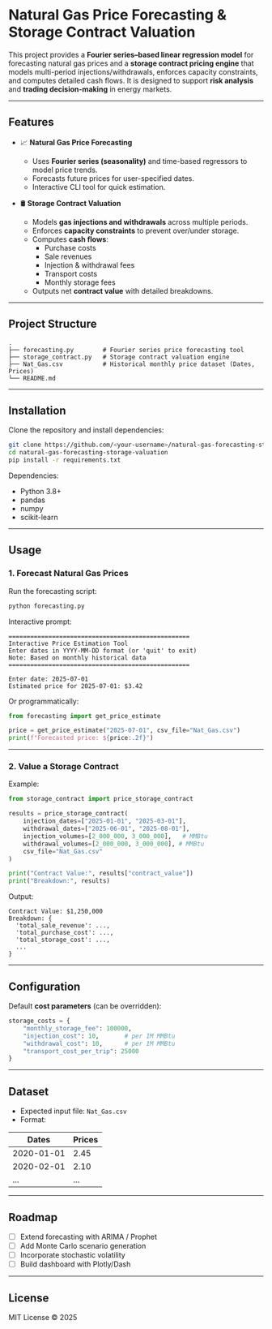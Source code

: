 # Natural Gas Price Forecasting & Storage Contract Valuation

This project provides a **Fourier series–based linear regression model** for forecasting natural gas prices and a **storage contract pricing engine** that models multi-period injections/withdrawals, enforces capacity constraints, and computes detailed cash flows. It is designed to support **risk analysis** and **trading decision-making** in energy markets.

---

## Features

- 📈 **Natural Gas Price Forecasting**
  - Uses **Fourier series (seasonality)** and time-based regressors to model price trends.
  - Forecasts future prices for user-specified dates.
  - Interactive CLI tool for quick estimation.

- 🛢️ **Storage Contract Valuation**
  - Models **gas injections and withdrawals** across multiple periods.
  - Enforces **capacity constraints** to prevent over/under storage.
  - Computes **cash flows**:
    - Purchase costs
    - Sale revenues
    - Injection & withdrawal fees
    - Transport costs
    - Monthly storage fees
  - Outputs net **contract value** with detailed breakdowns.

---

## Project Structure

```
.
├── forecasting.py        # Fourier series price forecasting tool
├── storage_contract.py   # Storage contract valuation engine
├── Nat_Gas.csv           # Historical monthly price dataset (Dates, Prices)
└── README.md
```

---

## Installation

Clone the repository and install dependencies:

```bash
git clone https://github.com/<your-username>/natural-gas-forecasting-storage-valuation.git
cd natural-gas-forecasting-storage-valuation
pip install -r requirements.txt
```

Dependencies:
- Python 3.8+
- pandas
- numpy
- scikit-learn

---

## Usage

### 1. Forecast Natural Gas Prices

Run the forecasting script:

```bash
python forecasting.py
```

Interactive prompt:

```
==================================================
Interactive Price Estimation Tool
Enter dates in YYYY-MM-DD format (or 'quit' to exit)
Note: Based on monthly historical data
==================================================

Enter date: 2025-07-01
Estimated price for 2025-07-01: $3.42
```

Or programmatically:

```python
from forecasting import get_price_estimate

price = get_price_estimate("2025-07-01", csv_file="Nat_Gas.csv")
print(f"Forecasted price: ${price:.2f}")
```

---

### 2. Value a Storage Contract

Example:

```python
from storage_contract import price_storage_contract

results = price_storage_contract(
    injection_dates=["2025-01-01", "2025-03-01"],
    withdrawal_dates=["2025-06-01", "2025-08-01"],
    injection_volumes=[2_000_000, 3_000_000],   # MMBtu
    withdrawal_volumes=[2_000_000, 3_000_000], # MMBtu
    csv_file="Nat_Gas.csv"
)

print("Contract Value:", results["contract_value"])
print("Breakdown:", results)
```

Output:

```
Contract Value: $1,250,000
Breakdown: {
  'total_sale_revenue': ...,
  'total_purchase_cost': ...,
  'total_storage_cost': ...,
  ...
}
```

---

## Configuration

Default **cost parameters** (can be overridden):

```python
storage_costs = {
    "monthly_storage_fee": 100000,
    "injection_cost": 10,       # per 1M MMBtu
    "withdrawal_cost": 10,      # per 1M MMBtu
    "transport_cost_per_trip": 25000
}
```

---

## Dataset

- Expected input file: `Nat_Gas.csv`
- Format:

| Dates       | Prices |
|-------------|--------|
| 2020-01-01  | 2.45   |
| 2020-02-01  | 2.10   |
| ...         | ...    |

---

## Roadmap

- [ ] Extend forecasting with ARIMA / Prophet
- [ ] Add Monte Carlo scenario generation
- [ ] Incorporate stochastic volatility
- [ ] Build dashboard with Plotly/Dash

---

## License

MIT License © 2025  
